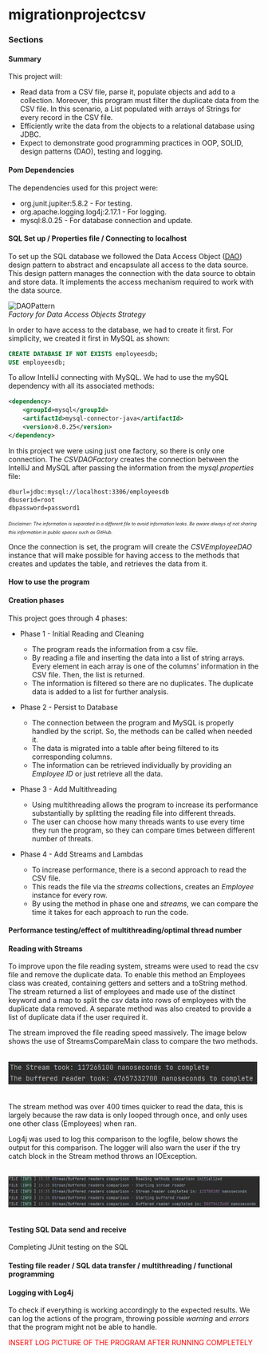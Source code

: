 # migrationprojectcsv
 
### Sections
#### Summary
This project will:
- Read data from a CSV file, parse it, populate objects and add to a collection. Moreover, this program must filter the duplicate data from the CSV file. In this scenario, a List populated with arrays of Strings for every record in the CSV file.
- Efficiently write the data from the objects to a relational database using JDBC.
- Expect to demonstrate good programming practices in OOP, SOLID, design patterns (DAO), testing and logging.
#### Pom Dependencies
The dependencies used for this project were:
* org.junit.jupiter:5.8.2 - For testing.
* org.apache.logging.log4j:2.17.1 - For logging.
* mysql:8.0.25 - For database connection and update.
#### SQL Set up / Properties file / Connecting to localhost
To set up the SQL database we followed the Data Access Object ([DAO](https://www.oracle.com/java/technologies/dataaccessobject.html)) design pattern to abstract and encapsulate all access to the data source. This design pattern manages the connection with the data source to obtain and store data. It implements the access mechanism required to work with the data source.

![DAOPattern](https://user-images.githubusercontent.com/63067669/153708510-bd39862b-3fc2-4c08-8252-ab804d9d527e.png)  
*Factory for Data Access Objects Strategy*

In order to have access to the database, we had to create it first. For simplicity, we created it first in MySQL as shown:

```sql
CREATE DATABASE IF NOT EXISTS employeesdb;
USE employeesdb;
```

To allow IntelliJ connecting with MySQL. We had to use the mySQL dependency with all its associated methods:

```xml
<dependency>
    <groupId>mysql</groupId>
    <artifactId>mysql-connector-java</artifactId>
    <version>8.0.25</version>
</dependency>
```

In this project we were using just one factory, so there is only one connection. The *CSVDAOFactory* creates the connection between the IntelliJ and MySQL after passing the information from the *mysql.properties* file:

````properties
dburl=jdbc:mysql://localhost:3306/employeesdb
dbuserid=root
dbpassword=password1
````
<span style="font-size: xx-small; "> *Disclaimer: The information is separated in a different file to avoid information leaks. Be aware always of not sharing this information in public spaces such as GitHub.*</span> 


Once the connection is set, the program will create the *CSVEmployeeDAO* instance that will make possible for having access to the methods that creates and updates the table, and retrieves the data from it.

#### How to use the program
#### Creation phases

This project goes through 4 phases:

* Phase 1 - Initial Reading and Cleaning
    * The program reads the information from a csv file.
    * By reading a file and inserting the data into a list of string arrays. Every element in each array is one of the columns' information in the CSV file. Then, the list is returned.
    * The information is filtered so there are no duplicates. The duplicate data is added to a list for further analysis.

* Phase 2 - Persist to Database
  * The connection between the program and MySQL is properly handled by the script. So, the methods can be called when needed it.
  * The data is migrated into a table after being filtered to its corresponding columns. 
  * The information can be retrieved individually by providing an *Employee ID* or just retrieve all the data.

* Phase 3 - Add Multithreading
  * Using multithreading allows the program to increase its performance substantially by splitting the reading file into different threads.
  * The user can choose how many threads wants to use every time they run the program, so they can compare times between different number of threats.

* Phase 4 - Add Streams and Lambdas
  * To increase performance, there is a second approach to read the CSV file.
  * This reads the file via the *streams* collections, creates an *Employee* instance for every row.
  * By using the method in phase one and *streams*, we can compare the time it takes for each approach to run the code.

#### Performance testing/effect of multithreading/optimal thread number

#### Reading with Streams
To improve upon the file reading system, streams were used to read the csv file and remove the duplicate data.
To enable this method an Employees class was created, containing getters and setters and a toString method.
The stream returned a list of employees and made use of the distinct keyword and a map to split the csv data into
rows of employees with the duplicate data removed. A separate method was also created to provide a list of duplicate
data if the user required it.

The stream improved the file reading speed massively. The image below shows the use of StreamsCompareMain class
to compare the two methods.
######
![img_1.png](img_1.png)
######
The stream method was over 400 times quicker to read the data, this is largely because the raw data is only looped through
once, and only uses one other class (Employees) when ran.

Log4j was used to log this comparison to the logfile, below shows the output for this comparison. The logger will also
warn the user if the try catch block in the Stream method throws an IOException.
######
![img_2.png](img_2.png)
######

#### Testing SQL Data send and receive
Completing JUnit testing on the SQL

#### Testing file reader / SQL data transfer / multithreading / functional programming


#### Logging with Log4j
To check if everything is working accordingly to the expected results. We can log the actions of the program, throwing possible *warning* and *errors* that the program might not be able to handle.

<font color="red">INSERT LOG PICTURE OF THE PROGRAM AFTER RUNNING COMPLETELY</font>

